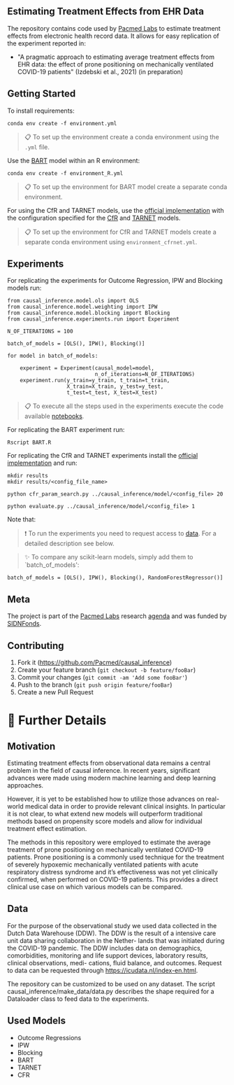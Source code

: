 ## Estimating Treatment Effects from EHR Data
The repository contains code used by [Pacmed Labs](https://pacmed.ai/nl/labs) to estimate treatment effects from electronic health record data. It allows for easy replication of the experiment reported in:
* "A pragmatic approach to estimating average treatment
effects from EHR data: the effect of prone positioning on
mechanically ventilated COVID-19 patients" (Izdebski et al., 2021) (in preparation)

## Getting Started 
To install requirements:

```setup
conda env create -f environment.yml
```

>📋  To set up the environment create a conda environment using the `.yml` file.

Use the [BART](https://github.com/Pacmed/causal_inference/blob/master/causal_inference/model/bart.R) model within an R environment:

```setup
conda env create -f environment_R.yml
```

>📋  To set up the environment for BART model create a separate conda environment.

For using the CfR and TARNET models, use the [official implementation](https://github.com/clinicalml/cfrnet) with the configuration specified for the [CfR](https://github.com/Pacmed/causal_inference/blob/master/causal_inference/model/guerin_cfr_2_8.txt) and [TARNET](https://github.com/Pacmed/causal_inference/blob/master/causal_inference/model/guerin_tarnet_2_8.txt) models.
>📋  To set up the environment for CfR and TARNET models create a separate conda environment using `environment_cfrnet.yml`.

## Experiments 
For replicating the experiments for Outcome Regression, IPW and Blocking models run:

```experiment
from causal_inference.model.ols import OLS
from causal_inference.model.weighting import IPW
from causal_inference.model.blocking import Blocking
from causal_inference.experiments.run import Experiment

N_OF_ITERATIONS = 100

batch_of_models = [OLS(), IPW(), Blocking()]

for model in batch_of_models:

    experiment = Experiment(causal_model=model,
                            n_of_iterations=N_OF_ITERATIONS)
    experiment.run(y_train=y_train, t_train=t_train,
                   X_train=X_train, y_test=y_test,
                   t_test=t_test, X_test=X_test)

```

 >📋  To execute all the steps used in the experiments execute the code available [notebooks](https://github.com/Pacmed/causal_inference/tree/master/notebooks).

For replicating the BART experiment run:
```BART
Rscript BART.R
```

For replicating the CfR and TARNET experiments install the [official implementation](https://github.com/clinicalml/cfrnet) and run:
```CFRNET
mkdir results
mkdir results/<config_file_name>

python cfr_param_search.py ../causal_inference/model/<config_file> 20

python evaluate.py ../causal_inference/model/<config_file> 1
```

Note that:
>❗ To run the experiments you need to request access to [data](https://icudata.nl/index-en.html). For a detailed description see below. 

> ✨ To compare any scikit-learn models, simply add them to `batch_of_models':
```SCIKIT
batch_of_models = [OLS(), IPW(), Blocking(), RandomForestRegressor()]
```

  ## Meta
The project is part of the [Pacmed Labs](https://pacmed.ai/nl/labs) research [agenda](https://pacmed.ai/nl/media/press/pacmed-krijg-sidn-subsidie-onderzoek-causaliteit) and was funded by [SIDNFonds](https://www.sidnfonds.nl/projecten/using-machine-learning-on-observational-data-to-support-treatment-decisions).

## Contributing

1. Fork it (https://github.com/Pacmed/causal_inference)
2. Create your feature branch (`git checkout -b feature/fooBar`)
3. Commit your changes (`git commit -am 'Add some fooBar'`)
4. Push to the branch (`git push origin feature/fooBar`)
5. Create a new Pull Request

📇 Further Details
========

## Motivation
Estimating treatment effects from observational data remains a central problem in the field of causal inference. In recent years, significant advances were made using modern machine learning and deep learning approaches.

However, it is yet to be established how to utilize those advances
on real-world medical data in order to provide relevant clinical insights. In particular it is not clear, to what extend new models will outperform traditional methods based on propensity score models and allow for individual treatment effect estimation. 

The methods in this repository were employed to estimate the average treatment of prone positioning on mechanically ventilated COVID-19 patients. Prone positioning is a commonly used technique for the treatment of severely hypoxemic mechanically ventilated patients with acute respiratory distress syndrome and it’s effectiveness was not yet clinically confirmed, when performed on COVID-19 patients. This provides a direct clinical use case on which various models can be compared. 


## Data 
For the purpose of the observational study we used data collected in the Dutch Data Warehouse (DDW). The DDW is the result of a intensive care unit data sharing collaboration in the Nether-
lands that was initiated during the COVID-19 pandemic. The DDW includes data on demographics, comorbidities, monitoring and life support devices, laboratory results, clinical observations, medi-
cations, fluid balance, and outcomes. Request to data can be requested through https://icudata.nl/index-en.html. 

The repository can be customized to be used on any dataset. The script causal_inference/make_data/data.py describes the shape required for a Dataloader class to feed data to the experiments.

## Used Models
* Outcome Regressions
* IPW
* Blocking
* BART
* TARNET
* CFR
